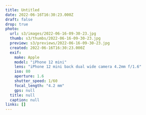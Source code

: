 ```yaml
---
title: Untitled
date: 2022-06-16T16:30:23.000Z
draft: false
drop: true
photo:
  url: s3/images/2022-06-16-09-30-23.jpg
  thumb: s3/thumbs/2022-06-16-09-30-23.jpg
  preview: s3/previews/2022-06-16-09-30-23.jpg
  created: 2022-06-16T16:30:23.000Z
  exif:
    make: Apple
    model: "iPhone 12 mini"
    lens: "iPhone 12 mini back dual wide camera 4.2mm f/1.6"
    iso: 80
    aperture: 1.6
    shutter_speed: 1/60
    focal_length: "4.2 mm"
    gps: null
  title: null
  caption: null
links: []
---
```

